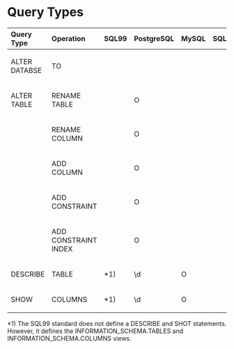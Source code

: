 # Query Types

<table style="width:100%;">
<colgroup>
<col style="width: 16%" />
<col style="width: 16%" />
<col style="width: 16%" />
<col style="width: 16%" />
<col style="width: 16%" />
<col style="width: 16%" />
</colgroup>
<thead>
<tr>
<th style="text-align: left;">Query Type</th>
<th style="text-align: left;">Operation</th>
<th style="text-align: left;">SQL99</th>
<th style="text-align: left;">PostgreSQL</th>
<th style="text-align: left;">MySQL</th>
<th style="text-align: left;">SQLite3</th>
</tr>
</thead>
<tbody>
<tr>
<td style="text-align: left;"><p>ALTER DATABSE</p></td>
<td style="text-align: left;"><p>TO</p></td>
<td style="text-align: left;"></td>
<td style="text-align: left;"></td>
<td style="text-align: left;"></td>
<td style="text-align: left;"></td>
</tr>
<tr>
<td style="text-align: left;"><p>ALTER TABLE</p></td>
<td style="text-align: left;"><p>RENAME TABLE</p></td>
<td style="text-align: left;"></td>
<td style="text-align: left;"><p>O</p></td>
<td style="text-align: left;"></td>
<td style="text-align: left;"></td>
</tr>
<tr>
<td style="text-align: left;"></td>
<td style="text-align: left;"><p>RENAME COLUMN</p></td>
<td style="text-align: left;"></td>
<td style="text-align: left;"><p>O</p></td>
<td style="text-align: left;"></td>
<td style="text-align: left;"></td>
</tr>
<tr>
<td style="text-align: left;"></td>
<td style="text-align: left;"><p>ADD COLUMN</p></td>
<td style="text-align: left;"></td>
<td style="text-align: left;"><p>O</p></td>
<td style="text-align: left;"></td>
<td style="text-align: left;"></td>
</tr>
<tr>
<td style="text-align: left;"></td>
<td style="text-align: left;"><p>ADD CONSTRAINT</p></td>
<td style="text-align: left;"></td>
<td style="text-align: left;"><p>O</p></td>
<td style="text-align: left;"></td>
<td style="text-align: left;"></td>
</tr>
<tr>
<td style="text-align: left;"></td>
<td style="text-align: left;"><p>ADD CONSTRAINT INDEX</p></td>
<td style="text-align: left;"></td>
<td style="text-align: left;"><p>O</p></td>
<td style="text-align: left;"></td>
<td style="text-align: left;"></td>
</tr>
<tr>
<td style="text-align: left;"><p>DESCRIBE</p></td>
<td style="text-align: left;"><p>TABLE</p></td>
<td style="text-align: left;"><p>*1)</p></td>
<td style="text-align: left;"><p>\d</p></td>
<td style="text-align: left;"><p>O</p></td>
<td style="text-align: left;"></td>
</tr>
<tr>
<td style="text-align: left;"><p>SHOW</p></td>
<td style="text-align: left;"><p>COLUMNS</p></td>
<td style="text-align: left;"><p>*1)</p></td>
<td style="text-align: left;"><p>\d</p></td>
<td style="text-align: left;"><p>O</p></td>
<td style="text-align: left;"></td>
</tr>
</tbody>
</table>

\*1) The SQL99 standard does not define a DESCRIBE and SHOT statements. However, it defines the INFORMATION\_SCHEMA.TABLES and INFORMATION\_SCHEMA.COLUMNS views.

